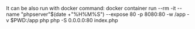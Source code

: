 It can be also run with docker command:
docker container run --rm -it --name "phpserver"$(date +"%H%M%S") --expose 80 -p 8080:80 -w /app -v $PWD:/app php php -S 0.0.0.0:80 index.php

